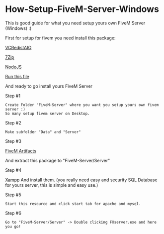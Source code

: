 # How-Setup-FiveM-Server-Windows
This is good guide for what you need setup yours own FiveM Server (Windows) :)

First for setup for fivem you need install this package:

[VCRedistAIO](https://github.com/Pintta/Visual-C-Redistributable-Runtimes-AIO)

[7Zip](https://www.7-zip.org/a/7z2301-x64.exe)

[NodeJS](https://nodejs.org/dist/v20.9.0/node-v20.9.0-x64.msi)

[Run this file](https://github.com/Pintta/How-Setup-FiveM-Server-Windows/blob/main/InstallationPack/RunMe.bat)

And ready to go install yours FiveM Server

Step #1
```
Create Folder "FiveM-Server" where you want you setup yours own fivem server :)
So many setup fivem server on Desktop.
```
Step #2
```
Make subfolder "Data" and "Server"
```
Step #3

[FiveM Artifacts](https://runtime.fivem.net/artifacts/fivem/build_server_windows/master/)

And extract this package to "FiveM-Server/Server"

Step #4

[Xampp](https://sourceforge.net/projects/xampp/files/XAMPP%20Windows/8.2.4/xampp-windows-x64-8.2.4-0-VS16-installer.exe)
And install them. (you really need easy and security SQL Database for yours server, this is simple and easy use.)

Step #5
```
Start this resource and click start tab for apache and mysql.
```
Step #6
```
Go to "FiveM-Server/Server" -> Double clicking FXserver.exe and here you go!
```
